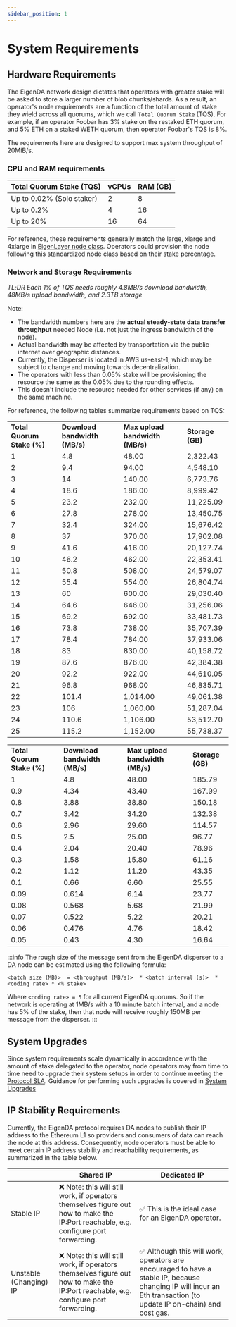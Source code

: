 ```yaml
---
sidebar_position: 1
---
```


# System Requirements

## Hardware Requirements

The EigenDA network design dictates that operators with greater stake will
be asked to store a larger number of blob chunks/shards. As a result, an operator's node requirements are a
function of the total amount of stake they wield across all quorums, which we
call `Total Quorum Stake` (TQS). For example, if an operator Foobar has 3% stake
on the restaked ETH quorum, and 5% ETH on a staked WETH quorum, then operator
Foobar's TQS is 8%.

The requirements here are designed to support max system throughput of 20MiB/s.

### CPU and RAM requirements

| Total Quorum Stake (TQS) | vCPUs |  RAM (GB)|
| ------------------------ | ----------------------- | -------------------- |
| Up to 0.02% (Solo staker)      | 2 | 8   |
| Up to 0.2%                     |  4 | 16        |
| Up to 20%                      |  16 | 64     |

For reference, these requirements generally match the large, xlarge and 4xlarge in [EigenLayer node class](https://docs.eigenlayer.xyz/eigenlayer/operator-guides/eigenlayer-node-classes#general-purpose-eigenlayer-node-classes). Operators could provision the node following this standardized node class based on their stake percentage.

### Network and Storage Requirements

*TL;DR Each 1% of TQS needs roughly 4.8MB/s download bandwidth, 48MB/s upload bandwidth, and 2.3TB storage*

Note:
* The bandwidth numbers here are the **actual steady-state data transfer throughput** needed Node (i.e. not just the ingress bandwidth of the node).
* Actual bandwidth may be affected by transportation via the public internet over geographic distances.
* Currently, the Disperser is located in AWS us-east-1, which may be subject to change and moving towards decentralization.
* The operators with less than 0.05% stake will be provisioning the resource the same as the 0.05% due to the rounding effects.
* This doesn't include the resource needed for other services (if any) on the same machine.

For reference, the following tables summarize requirements based on TQS:

<table>
  <tr>
   <td><strong>Total Quorum Stake (%)</strong>
   </td>
   <td><strong>Download bandwidth (MB/s)</strong>
   </td>
   <td><strong>Max upload bandwidth (MB/s)</strong>
   </td>
   <td><strong>Storage (GB)</strong>
   </td>
  </tr>
  <tr>
   <td>1
   </td>
   <td>4.8
   </td>
   <td>48.00
   </td>
   <td>2,322.43
   </td>
  </tr>
  <tr>
   <td>2
   </td>
   <td>9.4
   </td>
   <td>94.00
   </td>
   <td>4,548.10
   </td>
  </tr>
  <tr>
   <td>3
   </td>
   <td>14
   </td>
   <td>140.00
   </td>
   <td>6,773.76
   </td>
  </tr>
  <tr>
   <td>4
   </td>
   <td>18.6
   </td>
   <td>186.00
   </td>
   <td>8,999.42
   </td>
  </tr>
  <tr>
   <td>5
   </td>
   <td>23.2
   </td>
   <td>232.00
   </td>
   <td>11,225.09
   </td>
  </tr>
  <tr>
   <td>6
   </td>
   <td>27.8
   </td>
   <td>278.00
   </td>
   <td>13,450.75
   </td>
  </tr>
  <tr>
   <td>7
   </td>
   <td>32.4
   </td>
   <td>324.00
   </td>
   <td>15,676.42
   </td>
  </tr>
  <tr>
   <td>8
   </td>
   <td>37
   </td>
   <td>370.00
   </td>
   <td>17,902.08
   </td>
  </tr>
  <tr>
   <td>9
   </td>
   <td>41.6
   </td>
   <td>416.00
   </td>
   <td>20,127.74
   </td>
  </tr>
  <tr>
   <td>10
   </td>
   <td>46.2
   </td>
   <td>462.00
   </td>
   <td>22,353.41
   </td>
  </tr>
  <tr>
   <td>11
   </td>
   <td>50.8
   </td>
   <td>508.00
   </td>
   <td>24,579.07
   </td>
  </tr>
  <tr>
   <td>12
   </td>
   <td>55.4
   </td>
   <td>554.00
   </td>
   <td>26,804.74
   </td>
  </tr>
  <tr>
   <td>13
   </td>
   <td>60
   </td>
   <td>600.00
   </td>
   <td>29,030.40
   </td>
  </tr>
  <tr>
   <td>14
   </td>
   <td>64.6
   </td>
   <td>646.00
   </td>
   <td>31,256.06
   </td>
  </tr>
  <tr>
   <td>15
   </td>
   <td>69.2
   </td>
   <td>692.00
   </td>
   <td>33,481.73
   </td>
  </tr>
  <tr>
   <td>16
   </td>
   <td>73.8
   </td>
   <td>738.00
   </td>
   <td>35,707.39
   </td>
  </tr>
  <tr>
   <td>17
   </td>
   <td>78.4
   </td>
   <td>784.00
   </td>
   <td>37,933.06
   </td>
  </tr>
  <tr>
   <td>18
   </td>
   <td>83
   </td>
   <td>830.00
   </td>
   <td>40,158.72
   </td>
  </tr>
  <tr>
   <td>19
   </td>
   <td>87.6
   </td>
   <td>876.00
   </td>
   <td>42,384.38
   </td>
  </tr>
  <tr>
   <td>20
   </td>
   <td>92.2
   </td>
   <td>922.00
   </td>
   <td>44,610.05
   </td>
  </tr>
  <tr>
   <td>21
   </td>
   <td>96.8
   </td>
   <td>968.00
   </td>
   <td>46,835.71
   </td>
  </tr>
  <tr>
   <td>22
   </td>
   <td>101.4
   </td>
   <td>1,014.00
   </td>
   <td>49,061.38
   </td>
  </tr>
  <tr>
   <td>23
   </td>
   <td>106
   </td>
   <td>1,060.00
   </td>
   <td>51,287.04
   </td>
  </tr>
  <tr>
   <td>24
   </td>
   <td>110.6
   </td>
   <td>1,106.00
   </td>
   <td>53,512.70
   </td>
  </tr>
  <tr>
   <td>25
   </td>
   <td>115.2
   </td>
   <td>1,152.00
   </td>
   <td>55,738.37
   </td>
  </tr>
</table>

<table>
  <tr>
   <td><strong>Total Quorum Stake (%)</strong>
   </td>
   <td><strong>Download bandwidth (MB/s)</strong>
   </td>
   <td><strong>Max upload bandwidth (MB/s)</strong>
   </td>
   <td><strong>Storage (GB)</strong>
   </td>
  </tr>
  <tr>
   <td>1
   </td>
   <td>4.8
   </td>
   <td>48.00
   </td>
   <td>185.79
   </td>
  </tr>
  <tr>
   <td>0.9
   </td>
   <td>4.34
   </td>
   <td>43.40
   </td>
   <td>167.99
   </td>
  </tr>
  <tr>
   <td>0.8
   </td>
   <td>3.88
   </td>
   <td>38.80
   </td>
   <td>150.18
   </td>
  </tr>
  <tr>
   <td>0.7
   </td>
   <td>3.42
   </td>
   <td>34.20
   </td>
   <td>132.38
   </td>
  </tr>
  <tr>
   <td>0.6
   </td>
   <td>2.96
   </td>
   <td>29.60
   </td>
   <td>114.57
   </td>
  </tr>
  <tr>
   <td>0.5
   </td>
   <td>2.5
   </td>
   <td>25.00
   </td>
   <td>96.77
   </td>
  </tr>
  <tr>
   <td>0.4
   </td>
   <td>2.04
   </td>
   <td>20.40
   </td>
   <td>78.96
   </td>
  </tr>
  <tr>
   <td>0.3
   </td>
   <td>1.58
   </td>
   <td>15.80
   </td>
   <td>61.16
   </td>
  </tr>
  <tr>
   <td>0.2
   </td>
   <td>1.12
   </td>
   <td>11.20
   </td>
   <td>43.35
   </td>
  </tr>
  <tr>
   <td>0.1
   </td>
   <td>0.66
   </td>
   <td>6.60
   </td>
   <td>25.55
   </td>
  </tr>
  <tr>
   <td>0.09
   </td>
   <td>0.614
   </td>
   <td>6.14
   </td>
   <td>23.77
   </td>
  </tr>
  <tr>
   <td>0.08
   </td>
   <td>0.568
   </td>
   <td>5.68
   </td>
   <td>21.99
   </td>
  </tr>
  <tr>
   <td>0.07
   </td>
   <td>0.522
   </td>
   <td>5.22
   </td>
   <td>20.21
   </td>
  </tr>
  <tr>
   <td>0.06
   </td>
   <td>0.476
   </td>
   <td>4.76
   </td>
   <td>18.42
   </td>
  </tr>
  <tr>
   <td>0.05
   </td>
   <td>0.43
   </td>
   <td>4.30
   </td>
   <td>16.64
   </td>
  </tr>
</table>

:::info
The rough size of the message sent from the EigenDA disperser to a DA node can be estimated using the following formula:

```
<batch size (MB)>  = <throughput (MB/s)>  * <batch interval (s)>  * <coding rate> * <% stake>
```

Where `<coding rate> = 5` for all current EigenDA quorums. So if the network is operating at 1MB/s with a 10 minute batch interval, and a node has 5% of the stake, then that node will receive roughly 150MB per message from the disperser.
:::

## System Upgrades

Since system requirements scale dynamically in accordance with the amount of stake delegated to the operator, node operators may from time to time need to upgrade their system setups in order to continue meeting the [Protocol SLA](protocol-SLA/). Guidance for performing such upgrades is covered in [System Upgrades](../upgrades/system-upgrades/)

## IP Stability Requirements

Currently, the EigenDA protocol requires DA nodes to publish their IP address to the Ethereum L1 so providers and consumers of data can reach the node at this address. Consequently, node operators must be able to meet certain IP address stability and reachability requirements, as summarized in the table below.

|                        | Shared IP                                                                                                                           | Dedicated IP                                                                                                                                                     |
| ---------------------- | ----------------------------------------------------------------------------------------------------------------------------------- | ---------------------------------------------------------------------------------------------------------------------------------------------------------------- |
| Stable IP              | ❌ Note: this will still work, if operators themselves figure out how to make the IP:Port reachable, e.g. configure port forwarding. | ✅ This is the ideal case for an EigenDA operator.                                                                                                                |
| Unstable (Changing) IP | ❌ Note: this will still work, if operators themselves figure out how to make the IP:Port reachable, e.g. configure port forwarding. | ✅ Although this will work, operators are encouraged to have a stable IP, because changing IP will incur an Eth transaction (to update IP on-chain) and cost gas. |
